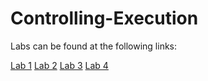# Controlling-Execution

Labs can be found at the following links:

[Lab 1](https://gist.github.com/froilan-miranda/afc35dd7d46dadda0473a916ed4d4898)
[Lab 2](https://gist.github.com/froilan-miranda/7e4102b49464c5fdffa60b67126f4599)
[Lab 3](https://gist.github.com/froilan-miranda/196a463be44404981297f2d68c5a4d2d)
[Lab 4](https://gist.github.com/froilan-miranda/b9cf5e8c9038391319fa40228be98aad)
